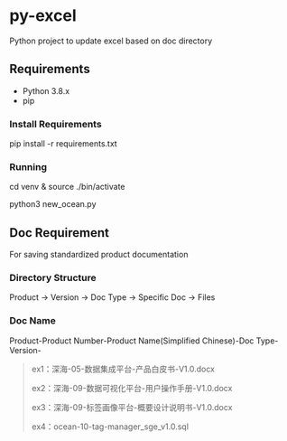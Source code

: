 # py-excel
Python project to update excel based on doc directory

## Requirements
- Python 3.8.x
- pip

### Install Requirements
pip install -r requirements.txt

### Running
cd venv & source ./bin/activate

python3 new_ocean.py

## Doc Requirement
For saving standardized product documentation

### Directory Structure

Product -> Version -> Doc Type -> Specific Doc -> Files

### Doc Name

Product-Product Number-Product Name(Simplified Chinese)-Doc Type-Version-

> ex1：深海-05-数据集成平台-产品白皮书-V1.0.docx
>
> ex2：深海-09-数据可视化平台-用户操作手册-V1.0.docx
>
> ex3：深海-09-标签画像平台-概要设计说明书-V1.0.docx
>
> ex4：ocean-10-tag-manager_sge_v1.0.sql
